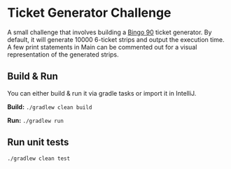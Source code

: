 # Ticket Generator Challenge

A small challenge that involves building a [Bingo 90](https://en.wikipedia.org/wiki/Bingo_(United_Kingdom)) ticket generator.
By default, it will generate 10000 6-ticket strips and output the execution time. A few print statements
in Main can be commented out for a visual representation of the generated strips.

## Build & Run

You can either build & run it via gradle tasks or import it in IntelliJ.

**Build:** `./gradlew clean build`

**Run:** `./gradlew run`

## Run unit tests

`./gradlew clean test`
